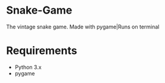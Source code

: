 # Snake-Game
The vintage snake game. Made with pygame|Runs on terminal


# Requirements
- Python 3.x
- pygame

